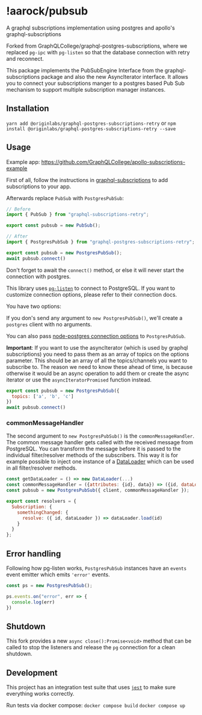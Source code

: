 # !aarock/pubsub

A graphql subscriptions implementation using postgres and apollo's graphql-subscriptions

Forked from GraphQLCollege/graphql-postgres-subscriptions, where we replaced `pg-ipc` with `pg-listen` so that the database connection with retry and reconnect.

This package implements the PubSubEngine Interface from the graphql-subscriptions package and also the new AsyncIterator interface. It allows you to connect your subscriptions manger to a postgres based Pub Sub mechanism to support multiple subscription manager instances.

## Installation

`yarn add @originlabs/graphql-postgres-subscriptions-retry` or `npm install @originlabs/graphql-postgres-subscriptions-retry --save`

## Usage

Example app: https://github.com/GraphQLCollege/apollo-subscriptions-example

First of all, follow the instructions in [graphql-subscriptions](https://github.com/apollographql/graphql-subscriptions) to add subscriptions to your app.

Afterwards replace `PubSub` with `PostgresPubSub`:

```js
// Before
import { PubSub } from "graphql-subscriptions-retry";

export const pubsub = new PubSub();
```

```js
// After
import { PostgresPubSub } from "graphql-postgres-subscriptions-retry";

export const pubsub = new PostgresPubSub();
await pubsub.connect()
```

Don't forget to await the `connect()` method, or else it will never start the connection with postgres.

This library uses [`pg-listen`](https://www.npmjs.com/package/pg-listen) to connect to PostgreSQL. If you want to customize connection options, please refer to their connection docs.

You have two options:

If you don's send any argument to `new PostgresPubSub()`, we'll create a `postgres` client with no arguments.

You can also pass [node-postgres connection options](https://node-postgres.com/features/connecting#programmatic) to `PostgresPubSub`.

**Important**: If you want to use the asyncIterator (which is used by graphql subscriptions) you need to pass them as an array of topics on the options parameter. This should be an array of all the topics/channels you want to subscribe to. The reason we need to know these ahead of time, is because otherwise it would be an async operation to add them or create the async iterator or use the `asyncIteratorPromised` function instead.

```js
export const pubsub = new PostgresPubSub({
  topics: ['a', 'b', 'c']
})
await pubsub.connect()
```

### commonMessageHandler

The second argument to `new PostgresPubSub()` is the `commonMessageHandler`. The common message handler gets called with the received message from PostgreSQL.
You can transform the message before it is passed to the individual filter/resolver methods of the subscribers.
This way it is for example possible to inject one instance of a [DataLoader](https://github.com/facebook/dataloader) which can be used in all filter/resolver methods.

```javascript
const getDataLoader = () => new DataLoader(...)
const commonMessageHandler = ({attributes: {id}, data}) => ({id, dataLoader: getDataLoader()})
const pubsub = new PostgresPubSub({ client, commonMessageHandler });
```

```javascript
export const resolvers = {
  Subscription: {
    somethingChanged: {
      resolve: ({ id, dataLoader }) => dataLoader.load(id)
    }
  }
};
```

## Error handling

Following how pg-listen works, `PostgresPubSub` instances have an `events` event emitter which emits `'error'` events.

```js
const ps = new PostgresPubSub();

ps.events.on("error", err => {
  console.log(err)
})
```
## Shutdown

This fork provides a new `async close():Promise<void>` method that can be called to stop the listeners and release the `pg` connection for a clean shutdown.

## Development

This project has an integration test suite that uses [`jest`](https://facebook.github.io/jest/) to make sure everything works correctly.

Run tests via docker compose:
`docker compose build`
`docker compose up`

